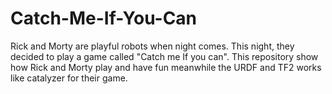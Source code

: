 # Catch-Me-If-You-Can
Rick and Morty are playful robots when night comes. This night, they decided to play a game called "Catch me If you can". 
This repository show how Rick and Morty play and have fun meanwhile the URDF and TF2 works like catalyzer for their game.
